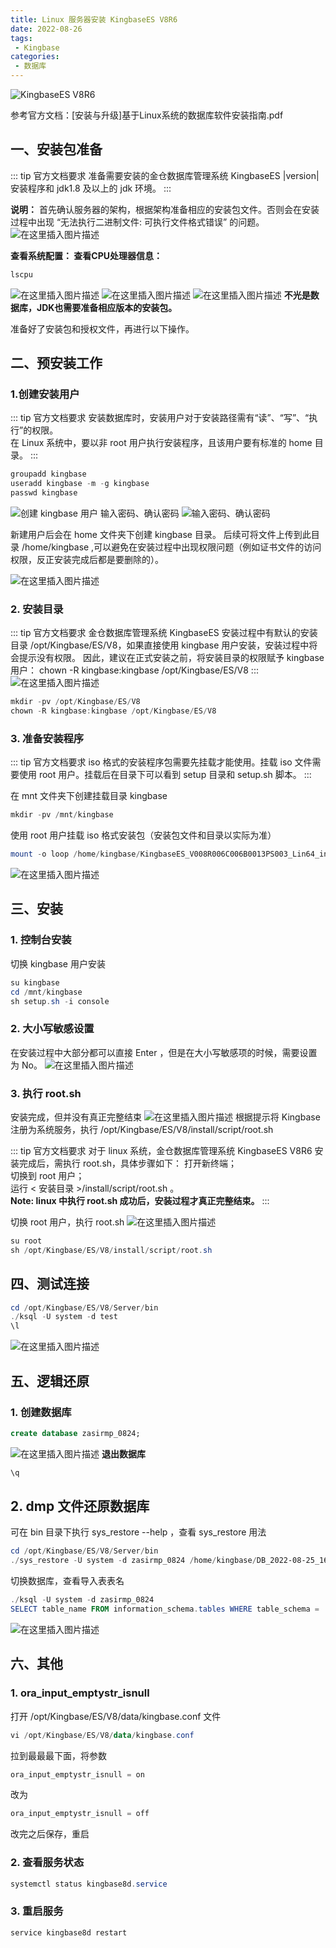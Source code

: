 ```yaml
---
title: Linux 服务器安装 KingbaseES V8R6
date: 2022-08-26
tags:
 - Kingbase
categories:
 - 数据库
---
```



![KingbaseES V8R6](https://img.shields.io/badge/KingbaseES-V8R6-brightgreen.svg?style=for-the-badge)

参考官方文档：[安装与升级]基于Linux系统的数据库软件安装指南.pdf

## 一、安装包准备

::: tip 官方文档要求
准备需要安装的金仓数据库管理系统 KingbaseES |version| 安装程序和 jdk1.8 及以上的 jdk 环境。
:::

 **说明：**
首先确认服务器的架构，根据架构准备相应的安装包文件。否则会在安装过程中出现 “无法执行二进制文件: 可执行文件格式错误” 的问题。
![在这里插入图片描述](https://i-blog.csdnimg.cn/blog_migrate/d9452d80014e2e628a5375a7780386cc.png)

**查看系统配置： 查看CPU处理器信息：**
```powershell
lscpu
```

![在这里插入图片描述](https://i-blog.csdnimg.cn/blog_migrate/be80895be0bd6a43416afe0a58864972.png)
![在这里插入图片描述](https://i-blog.csdnimg.cn/blog_migrate/53febdeb098032aa15900f5e79106237.png)
![在这里插入图片描述](https://i-blog.csdnimg.cn/blog_migrate/88a10ded78b67e0f2d97fa9da6090726.png)
**不光是数据库，JDK也需要准备相应版本的安装包。**

准备好了安装包和授权文件，再进行以下操作。

## 二、预安装工作
### 1.创建安装用户
::: tip 官方文档要求
安装数据库时，安装用户对于安装路径需有“读”、“写”、“执行”的权限。  
在 Linux 系统中，要以非 root 用户执行安装程序，且该用户要有标准的 home 目录。
:::

``` powershell
groupadd kingbase
useradd kingbase -m -g kingbase
passwd kingbase
```
![创建 kingbase 用户](https://i-blog.csdnimg.cn/blog_migrate/b96224f2ec0046d1f5eaaee0819b55d7.png)
输入密码、确认密码
![输入密码、确认密码](https://i-blog.csdnimg.cn/blog_migrate/63d34564341c57d4d3e623b65c06de66.png)

新建用户后会在 home 文件夹下创建 kingbase 目录。
后续可将文件上传到此目录 /home/kingbase ,可以避免在安装过程中出现权限问题（例如证书文件的访问权限，反正安装完成后都是要删除的）。

![在这里插入图片描述](https://i-blog.csdnimg.cn/blog_migrate/28594f46742980378004f6df91d234af.png)
 ### 2. 安装目录
::: tip 官方文档要求
金仓数据库管理系统 KingbaseES 安装过程中有默认的安装目录 /opt/Kingbase/ES/V8，如果直接使用 kingbase 用户安装，安装过程中将会提示没有权限。
因此，建议在正式安装之前，将安装目录的权限赋予 kingbase 用户：
chown -R kingbase:kingbase /opt/Kingbase/ES/V8
:::
![在这里插入图片描述](https://i-blog.csdnimg.cn/blog_migrate/0683c6d8c2ce2ed53219fd546656521f.png)

``` powershell
mkdir -pv /opt/Kingbase/ES/V8
chown -R kingbase:kingbase /opt/Kingbase/ES/V8
```

### 3. 准备安装程序
::: tip 官方文档要求
iso 格式的安装程序包需要先挂载才能使用。挂载 iso 文件需要使用 root 用户。挂载后在目录下可以看到 setup 目录和 setup.sh 脚本。
:::

在 mnt 文件夹下创建挂载目录 kingbase

``` powershell
mkdir -pv /mnt/kingbase
```

使用 root 用户挂载 iso 格式安装包（安装包文件和目录以实际为准）
``` powershell
mount -o loop /home/kingbase/KingbaseES_V008R006C006B0013PS003_Lin64_install.iso /mnt/kingbase
```

![在这里插入图片描述](https://i-blog.csdnimg.cn/blog_migrate/a9050561cb88f87e9104daebd3822595.png)

## 三、安装
### 1. 控制台安装
切换 kingbase 用户安装
``` powershell
su kingbase
cd /mnt/kingbase
sh setup.sh -i console
```
### 2. 大小写敏感设置
在安装过程中大部分都可以直接 Enter ，但是在大小写敏感项的时候，需要设置为 No。
![在这里插入图片描述](https://i-blog.csdnimg.cn/blog_migrate/fc149e29394e56dbe6d75b051dad3235.png)
### 3. 执行 root.sh
安装完成，但并没有真正完整结束
![在这里插入图片描述](https://i-blog.csdnimg.cn/blog_migrate/efd94670f4e4b9c9cd9a249ef49977cf.png)
根据提示将 Kingbase 注册为系统服务，执行 /opt/Kingbase/ES/V8/install/script/root.sh

::: tip 官方文档要求
对于 linux 系统，金仓数据库管理系统 KingbaseES V8R6 安装完成后，需执行 root.sh，具体步骤如下：
打开新终端；  
切换到 root 用户；  
运行 < 安装目录 >/install/script/root.sh 。  
**Note: linux 中执行 root.sh 成功后，安装过程才真正完整结束。**
:::

切换 root 用户，执行 root.sh
![在这里插入图片描述](https://i-blog.csdnimg.cn/blog_migrate/9754907de038d2e97cfc56dbe7f8059e.png)

```powershell
su root
sh /opt/Kingbase/ES/V8/install/script/root.sh
```
## 四、测试连接

```powershell
cd /opt/Kingbase/ES/V8/Server/bin
./ksql -U system -d test
\l
```

![在这里插入图片描述](https://i-blog.csdnimg.cn/blog_migrate/2f3fffceb830f8140d326be3d2e49e3d.png)
## 五、逻辑还原
### 1. 创建数据库

```sql
create database zasirmp_0824;
```

![在这里插入图片描述](https://i-blog.csdnimg.cn/blog_migrate/d60294cd4a9274203a88509e167bca3a.png)
**退出数据库**
```powershell
\q
```
## 2.  dmp 文件还原数据库
可在 bin 目录下执行 sys_restore --help ，查看 sys_restore 用法
```powershell
cd /opt/Kingbase/ES/V8/Server/bin
./sys_restore -U system -d zasirmp_0824 /home/kingbase/DB_2022-08-25_16_08_33.dmp
```
切换数据库，查看导入表表名
```powershell
./ksql -U system -d zasirmp_0824
SELECT table_name FROM information_schema.tables WHERE table_schema = 'public';
```
![在这里插入图片描述](https://i-blog.csdnimg.cn/blog_migrate/45407eb8166dceed2d965b4d6968e90a.png)
## 六、其他
### 1. ora_input_emptystr_isnull
打开 /opt/Kingbase/ES/V8/data/kingbase.conf  文件
```powershell
vi /opt/Kingbase/ES/V8/data/kingbase.conf
```
拉到最最最下面，将参数
```powershell
ora_input_emptystr_isnull = on
```
改为
```powershell
ora_input_emptystr_isnull = off
```
改完之后保存，重启
### 2. 查看服务状态
```powershell
systemctl status kingbase8d.service
```
### 3. 重启服务
```powershell
service kingbase8d restart
```